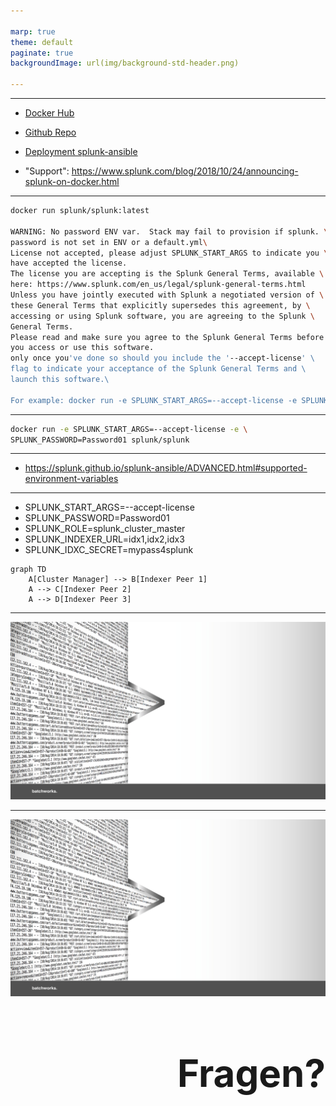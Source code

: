 ```yaml
---

marp: true
theme: default
paginate: true
backgroundImage: url(img/background-std-header.png)

---
```

<!-- Global style -->
<style>
header {
  color: white;
  background-color: black;
  text-align: right;
  font-size: 30px;
  left: 450px;
  height: 50px;
  top: 10px;
  position: absolute;
  
}

img[alt~="center"] {
  display: block;
  margin: 0 auto;
}

h1 {
  text-align: right;
  font-size: 60px;
}

</style>
<!-- Global style -->

--- 

<!-- _header: 'Splunk Container Image' --> 

- [Docker Hub](https://hub.docker.com/r/splunk/splunk)

- [Github Repo](https://github.com/splunk/docker-splunk)

- [Deployment splunk-ansible](https://github.com/splunk/splunk-ansible)

- "Support": 
https://www.splunk.com/blog/2018/10/24/announcing-splunk-on-docker.html

---

<!-- _header: 'hello world' --> 

```bash
docker run splunk/splunk:latest

WARNING: No password ENV var.  Stack may fail to provision if splunk. \
password is not set in ENV or a default.yml\
License not accepted, please adjust SPLUNK_START_ARGS to indicate you \
have accepted the license.
The license you are accepting is the Splunk General Terms, available \
here: https://www.splunk.com/en_us/legal/splunk-general-terms.html
Unless you have jointly executed with Splunk a negotiated version of \
these General Terms that explicitly supersedes this agreement, by \
accessing or using Splunk software, you are agreeing to the Splunk \
General Terms.
Please read and make sure you agree to the Splunk General Terms before \
you access or use this software.
only once you've done so should you include the '--accept-license' \
flag to indicate your acceptance of the Splunk General Terms and \
launch this software.\

For example: docker run -e SPLUNK_START_ARGS=--accept-license -e SPLUNK_PASSWORD=Password01 splunk/splunk
```

---

<!-- _header: 'start me!' --> 

```bash
docker run -e SPLUNK_START_ARGS=--accept-license -e \
SPLUNK_PASSWORD=Password01 splunk/splunk
```

---

<!-- _header: 'vars vars vars!!' --> 


- https://splunk.github.io/splunk-ansible/ADVANCED.html#supported-environment-variables

--- 
<!-- _header: 'build index cluster' --> 

- SPLUNK_START_ARGS=--accept-license
- SPLUNK_PASSWORD=Password01
- SPLUNK_ROLE=splunk_cluster_master
- SPLUNK_INDEXER_URL=idx1,idx2,idx3
- SPLUNK_IDXC_SECRET=mypass4splunk

```mermaid
graph TD
    A[Cluster Manager] --> B[Indexer Peer 1]
    A --> C[Indexer Peer 2]
    A --> D[Indexer Peer 3]
```

--- 
![bg](img/background-chapter.png)



--- 
![bg](img/background-chapter.png)


# Fragen? # 


